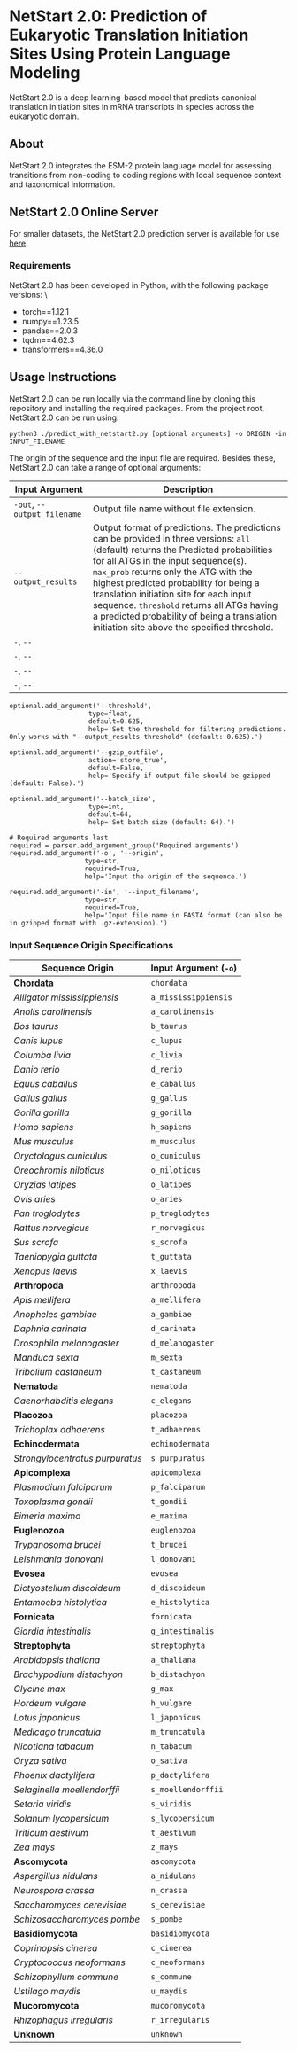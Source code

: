 # NetStart 2.0: Prediction of Eukaryotic Translation Initiation Sites Using Protein Language Modeling
NetStart 2.0 is a deep learning-based model that predicts canonical translation initiation sites in mRNA transcripts in species across the eukaryotic domain.

## About
NetStart 2.0 integrates the ESM-2 protein language model for assessing transitions from non-coding to coding regions with local sequence context and taxonomical information. 

## NetStart 2.0 Online Server
For smaller datasets, the NetStart 2.0 prediction server is available for use [here](https://services.healthtech.dtu.dk/services/NetStart-2.0/). 

### Requirements
NetStart 2.0 has been developed in Python, with the following package versions: \
* torch==1.12.1
* numpy==1.23.5
* pandas==2.0.3
* tqdm==4.62.3
* transformers==4.36.0 

## Usage Instructions
NetStart 2.0 can be run locally via the command line by cloning this repository and installing the required packages. From the project root, NetStart 2.0 can be run using: 
```
python3 ./predict_with_netstart2.py [optional arguments] -o ORIGIN -in INPUT_FILENAME 
```
The origin of the sequence and the input file are required. Besides these, NetStart 2.0 can take a range of optional arguments: 

| Input Argument                  | Description                                                                                                                                          |
|---------------------------------|------------------------------------------------------------------------------------------------------------------------------------------------------|
| `-out`, `--output_filename`     | Output file name without file extension.                                                                                                             |
| `--output_results`              |       Output format of predictions. The predictions can be provided in three versions: `all` (default) returns the Predicted probabilities for all ATGs in the input sequence(s). `max_prob` returns only the ATG with the highest predicted probability for being a translation initiation site for each input sequence. `threshold` returns all ATGs having a predicted probability of being a translation initiation site above the specified threshold. |            
| `-`, `--`                    |             |
| `-`, `--`                    |             |
| `-`, `--`                    |             |
| `-`, `--`                    |             |


    
    optional.add_argument('--threshold',
                        type=float,
                        default=0.625,
                        help='Set the threshold for filtering predictions. Only works with "--output_results threshold" (default: 0.625).')

    optional.add_argument('--gzip_outfile', 
                        action='store_true',   
                        default=False,
                        help='Specify if output file should be gzipped (default: False).')
    
    optional.add_argument('--batch_size',
                        type=int,
                        default=64,
                        help='Set batch size (default: 64).')
    
    # Required arguments last
    required = parser.add_argument_group('Required arguments')
    required.add_argument('-o', '--origin', 
                       type=str,
                       required=True,
                       help='Input the origin of the sequence.')
    
    required.add_argument('-in', '--input_filename',
                       type=str,
                       required=True,
                       help='Input file name in FASTA format (can also be in gzipped format with .gz-extension).')


### Input Sequence Origin Specifications
| **Sequence Origin**             | **Input Argument** (`-o`) |
|---------------------------------|---------------------------|
| **Chordata**                    | `chordata`                |
| *Alligator mississippiensis*    | `a_mississippiensis`      |
| *Anolis carolinensis*           | `a_carolinensis`          |
| *Bos taurus*                    | `b_taurus`                |
| *Canis lupus*                   | `c_lupus`                 |
| *Columba livia*                 | `c_livia`                 |
| *Danio rerio*                   | `d_rerio`                 |
| *Equus caballus*                | `e_caballus`              |
| *Gallus gallus*                 | `g_gallus`                |
| *Gorilla gorilla*               | `g_gorilla`               |
| *Homo sapiens*                  | `h_sapiens`               |
| *Mus musculus*                  | `m_musculus`              |
| *Oryctolagus cuniculus*         | `o_cuniculus`             |
| *Oreochromis niloticus*         | `o_niloticus`             |
| *Oryzias latipes*               | `o_latipes`               |
| *Ovis aries*                    | `o_aries`                 |
| *Pan troglodytes*               | `p_troglodytes`           |
| *Rattus norvegicus*             | `r_norvegicus`            |
| *Sus scrofa*                    | `s_scrofa`                |
| *Taeniopygia guttata*           | `t_guttata`               |
| *Xenopus laevis*                | `x_laevis`                |
| **Arthropoda**                  | `arthropoda`              |
| *Apis mellifera*                | `a_mellifera`             |
| *Anopheles gambiae*             | `a_gambiae`               |
| *Daphnia carinata*              | `d_carinata`              |
| *Drosophila melanogaster*       | `d_melanogaster`          |
| *Manduca sexta*                 | `m_sexta`                 |
| *Tribolium castaneum*           | `t_castaneum`             |
| **Nematoda**                    | `nematoda`                |
| *Caenorhabditis elegans*        | `c_elegans`               |
| **Placozoa**                    | `placozoa`                |
| *Trichoplax adhaerens*          | `t_adhaerens`             |
| **Echinodermata**               | `echinodermata`           |
| *Strongylocentrotus purpuratus* | `s_purpuratus`            |
| **Apicomplexa**                 | `apicomplexa`             |
| *Plasmodium falciparum*         | `p_falciparum`            |
| *Toxoplasma gondii*             | `t_gondii`                |
| *Eimeria maxima*                | `e_maxima`                |
| **Euglenozoa**                  | `euglenozoa`              |
| *Trypanosoma brucei*            | `t_brucei`                |
| *Leishmania donovani*           | `l_donovani`              |
| **Evosea**                      | `evosea`                  |
| *Dictyostelium discoideum*      | `d_discoideum`            |
| *Entamoeba histolytica*         | `e_histolytica`           |
| **Fornicata**                   | `fornicata`               |
| *Giardia intestinalis*          | `g_intestinalis`          |
| **Streptophyta**                | `streptophyta`            |
| *Arabidopsis thaliana*          | `a_thaliana`              |
| *Brachypodium distachyon*       | `b_distachyon`            |
| *Glycine max*                   | `g_max`                   |
| *Hordeum vulgare*               | `h_vulgare`               |
| *Lotus japonicus*               | `l_japonicus`             |
| *Medicago truncatula*           | `m_truncatula`            |
| *Nicotiana tabacum*             | `n_tabacum`               |
| *Oryza sativa*                  | `o_sativa`                |
| *Phoenix dactylifera*           | `p_dactylifera`           |
| *Selaginella moellendorffii*    | `s_moellendorffii`        |
| *Setaria viridis*               | `s_viridis`               |
| *Solanum lycopersicum*          | `s_lycopersicum`          |
| *Triticum aestivum*             | `t_aestivum`              |
| *Zea mays*                      | `z_mays`                  |
| **Ascomycota**                  | `ascomycota`              |
| *Aspergillus nidulans*          | `a_nidulans`              |
| *Neurospora crassa*             | `n_crassa`                |
| *Saccharomyces cerevisiae*      | `s_cerevisiae`            |
| *Schizosaccharomyces pombe*     | `s_pombe`                 |
| **Basidiomycota**               | `basidiomycota`           |
| *Coprinopsis cinerea*           | `c_cinerea`               |
| *Cryptococcus neoformans*       | `c_neoformans`            |
| *Schizophyllum commune*         | `s_commune`               |
| *Ustilago maydis*               | `u_maydis`                |
| **Mucoromycota**                | `mucoromycota`            |
| *Rhizophagus irregularis*       | `r_irregularis`           |
| **Unknown**                     | `unknown`                 |
